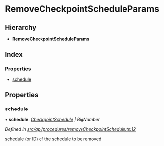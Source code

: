 # RemoveCheckpointScheduleParams

## Hierarchy

* **RemoveCheckpointScheduleParams**

## Index

### Properties

* [schedule](removecheckpointscheduleparams.md#schedule)

## Properties

### schedule

• **schedule**: [_CheckpointSchedule_](../classes/checkpointschedule.md) _\| BigNumber_

_Defined in_ [_src/api/procedures/removeCheckpointSchedule.ts:12_](https://github.com/PolymathNetwork/polymesh-sdk/blob/56921667/src/api/procedures/removeCheckpointSchedule.ts#L12)

schedule \(or ID\) of the schedule to be removed

